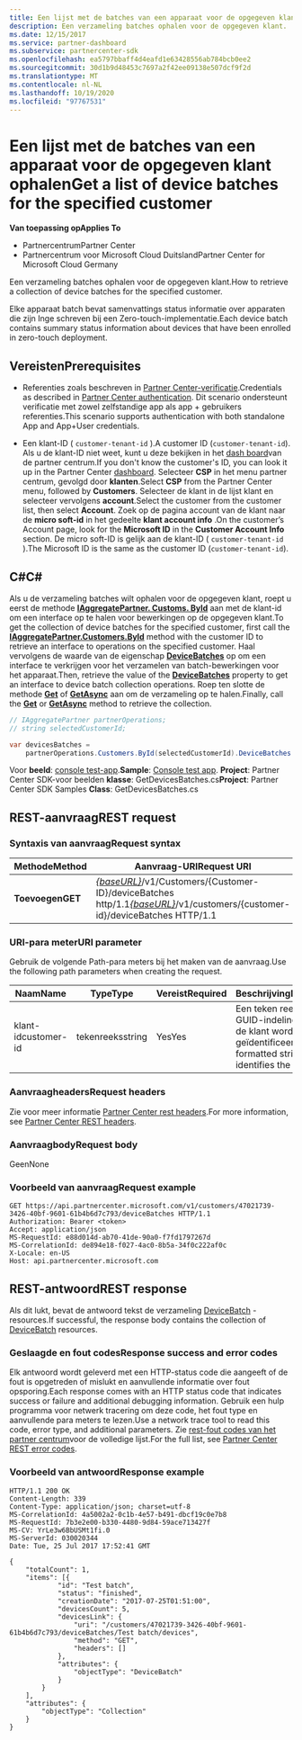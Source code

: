 ```yaml
---
title: Een lijst met de batches van een apparaat voor de opgegeven klant ophalen
description: Een verzameling batches ophalen voor de opgegeven klant.
ms.date: 12/15/2017
ms.service: partner-dashboard
ms.subservice: partnercenter-sdk
ms.openlocfilehash: ea5797bbaff4d4eafd1e63428556ab784bcb0ee2
ms.sourcegitcommit: 30d1b9d48453c7697a2f42ee09138e507dcf9f2d
ms.translationtype: MT
ms.contentlocale: nl-NL
ms.lasthandoff: 10/19/2020
ms.locfileid: "97767531"
---
```

# <a name="get-a-list-of-device-batches-for-the-specified-customer"></a><span data-ttu-id="d268c-103">Een lijst met de batches van een apparaat voor de opgegeven klant ophalen</span><span class="sxs-lookup"><span data-stu-id="d268c-103">Get a list of device batches for the specified customer</span></span>

<span data-ttu-id="d268c-104">**Van toepassing op**</span><span class="sxs-lookup"><span data-stu-id="d268c-104">**Applies To**</span></span>

- <span data-ttu-id="d268c-105">Partnercentrum</span><span class="sxs-lookup"><span data-stu-id="d268c-105">Partner Center</span></span>
- <span data-ttu-id="d268c-106">Partnercentrum voor Microsoft Cloud Duitsland</span><span class="sxs-lookup"><span data-stu-id="d268c-106">Partner Center for Microsoft Cloud Germany</span></span>

<span data-ttu-id="d268c-107">Een verzameling batches ophalen voor de opgegeven klant.</span><span class="sxs-lookup"><span data-stu-id="d268c-107">How to retrieve a collection of device batches for the specified customer.</span></span>

<span data-ttu-id="d268c-108">Elke apparaat batch bevat samenvattings status informatie over apparaten die zijn Inge schreven bij een Zero-touch-implementatie.</span><span class="sxs-lookup"><span data-stu-id="d268c-108">Each device batch contains summary status information about devices that have been enrolled in zero-touch deployment.</span></span>

## <a name="prerequisites"></a><span data-ttu-id="d268c-109">Vereisten</span><span class="sxs-lookup"><span data-stu-id="d268c-109">Prerequisites</span></span>

- <span data-ttu-id="d268c-110">Referenties zoals beschreven in [Partner Center-verificatie](partner-center-authentication.md).</span><span class="sxs-lookup"><span data-stu-id="d268c-110">Credentials as described in [Partner Center authentication](partner-center-authentication.md).</span></span> <span data-ttu-id="d268c-111">Dit scenario ondersteunt verificatie met zowel zelfstandige app als app + gebruikers referenties.</span><span class="sxs-lookup"><span data-stu-id="d268c-111">This scenario supports authentication with both standalone App and App+User credentials.</span></span>

- <span data-ttu-id="d268c-112">Een klant-ID ( `customer-tenant-id` ).</span><span class="sxs-lookup"><span data-stu-id="d268c-112">A customer ID (`customer-tenant-id`).</span></span> <span data-ttu-id="d268c-113">Als u de klant-ID niet weet, kunt u deze bekijken in het [dash board](https://partner.microsoft.com/dashboard)van de partner centrum.</span><span class="sxs-lookup"><span data-stu-id="d268c-113">If you don't know the customer's ID, you can look it up in the Partner Center [dashboard](https://partner.microsoft.com/dashboard).</span></span> <span data-ttu-id="d268c-114">Selecteer **CSP** in het menu partner centrum, gevolgd door **klanten**.</span><span class="sxs-lookup"><span data-stu-id="d268c-114">Select **CSP** from the Partner Center menu, followed by **Customers**.</span></span> <span data-ttu-id="d268c-115">Selecteer de klant in de lijst klant en selecteer vervolgens **account**.</span><span class="sxs-lookup"><span data-stu-id="d268c-115">Select the customer from the customer list, then select **Account**.</span></span> <span data-ttu-id="d268c-116">Zoek op de pagina account van de klant naar de **micro soft-id** in het gedeelte **klant account info** .</span><span class="sxs-lookup"><span data-stu-id="d268c-116">On the customer’s Account page, look for the **Microsoft ID** in the **Customer Account Info** section.</span></span> <span data-ttu-id="d268c-117">De micro soft-ID is gelijk aan de klant-ID ( `customer-tenant-id` ).</span><span class="sxs-lookup"><span data-stu-id="d268c-117">The Microsoft ID is the same as the customer ID  (`customer-tenant-id`).</span></span>

## <a name="c"></a><span data-ttu-id="d268c-118">C\#</span><span class="sxs-lookup"><span data-stu-id="d268c-118">C\#</span></span>

<span data-ttu-id="d268c-119">Als u de verzameling batches wilt ophalen voor de opgegeven klant, roept u eerst de methode [**IAggregatePartner. Customs. ById**](/dotnet/api/microsoft.store.partnercenter.customers.icustomercollection.byid) aan met de klant-id om een interface op te halen voor bewerkingen op de opgegeven klant.</span><span class="sxs-lookup"><span data-stu-id="d268c-119">To get the collection of device batches for the specified customer, first call the [**IAggregatePartner.Customers.ById**](/dotnet/api/microsoft.store.partnercenter.customers.icustomercollection.byid) method with the customer ID to retrieve an interface to operations on the specified customer.</span></span> <span data-ttu-id="d268c-120">Haal vervolgens de waarde van de eigenschap [**DeviceBatches**](/dotnet/api/microsoft.store.partnercenter.customers.icustomer.devicebatches) op om een interface te verkrijgen voor het verzamelen van batch-bewerkingen voor het apparaat.</span><span class="sxs-lookup"><span data-stu-id="d268c-120">Then, retrieve the value of the [**DeviceBatches**](/dotnet/api/microsoft.store.partnercenter.customers.icustomer.devicebatches) property to get an interface to device batch collection operations.</span></span> <span data-ttu-id="d268c-121">Roep ten slotte de methode [**Get**](/dotnet/api/microsoft.store.partnercenter.devicesdeployment.idevicesbatchcollection.get) of [**GetAsync**](/dotnet/api/microsoft.store.partnercenter.devicesdeployment.idevicesbatchcollection.getasync) aan om de verzameling op te halen.</span><span class="sxs-lookup"><span data-stu-id="d268c-121">Finally, call the [**Get**](/dotnet/api/microsoft.store.partnercenter.devicesdeployment.idevicesbatchcollection.get) or [**GetAsync**](/dotnet/api/microsoft.store.partnercenter.devicesdeployment.idevicesbatchcollection.getasync) method to retrieve the collection.</span></span>

``` csharp
// IAggregatePartner partnerOperations;
// string selectedCustomerId;

var devicesBatches =
    partnerOperations.Customers.ById(selectedCustomerId).DeviceBatches.Get();
```

<span data-ttu-id="d268c-122">Voor **beeld**: [console test-app](console-test-app.md).</span><span class="sxs-lookup"><span data-stu-id="d268c-122">**Sample**: [Console test app](console-test-app.md).</span></span> <span data-ttu-id="d268c-123">**Project**: Partner Center SDK-voor beelden **klasse**: GetDevicesBatches.cs</span><span class="sxs-lookup"><span data-stu-id="d268c-123">**Project**: Partner Center SDK Samples **Class**: GetDevicesBatches.cs</span></span>

## <a name="rest-request"></a><span data-ttu-id="d268c-124">REST-aanvraag</span><span class="sxs-lookup"><span data-stu-id="d268c-124">REST request</span></span>

### <a name="request-syntax"></a><span data-ttu-id="d268c-125">Syntaxis van aanvraag</span><span class="sxs-lookup"><span data-stu-id="d268c-125">Request syntax</span></span>

| <span data-ttu-id="d268c-126">Methode</span><span class="sxs-lookup"><span data-stu-id="d268c-126">Method</span></span>  | <span data-ttu-id="d268c-127">Aanvraag-URI</span><span class="sxs-lookup"><span data-stu-id="d268c-127">Request URI</span></span>                                                                                   |
|---------|-----------------------------------------------------------------------------------------------|
| <span data-ttu-id="d268c-128">**Toevoegen**</span><span class="sxs-lookup"><span data-stu-id="d268c-128">**GET**</span></span> | <span data-ttu-id="d268c-129">[*{baseURL}*](partner-center-rest-urls.md)/v1/Customers/{Customer-ID}/deviceBatches http/1.1</span><span class="sxs-lookup"><span data-stu-id="d268c-129">[*{baseURL}*](partner-center-rest-urls.md)/v1/customers/{customer-id}/deviceBatches HTTP/1.1</span></span> |

### <a name="uri-parameter"></a><span data-ttu-id="d268c-130">URI-para meter</span><span class="sxs-lookup"><span data-stu-id="d268c-130">URI parameter</span></span>

<span data-ttu-id="d268c-131">Gebruik de volgende Path-para meters bij het maken van de aanvraag.</span><span class="sxs-lookup"><span data-stu-id="d268c-131">Use the following path parameters when creating the request.</span></span>

| <span data-ttu-id="d268c-132">Naam</span><span class="sxs-lookup"><span data-stu-id="d268c-132">Name</span></span>        | <span data-ttu-id="d268c-133">Type</span><span class="sxs-lookup"><span data-stu-id="d268c-133">Type</span></span>   | <span data-ttu-id="d268c-134">Vereist</span><span class="sxs-lookup"><span data-stu-id="d268c-134">Required</span></span> | <span data-ttu-id="d268c-135">Beschrijving</span><span class="sxs-lookup"><span data-stu-id="d268c-135">Description</span></span>                                           |
|-------------|--------|----------|-------------------------------------------------------|
| <span data-ttu-id="d268c-136">klant-id</span><span class="sxs-lookup"><span data-stu-id="d268c-136">customer-id</span></span> | <span data-ttu-id="d268c-137">tekenreeks</span><span class="sxs-lookup"><span data-stu-id="d268c-137">string</span></span> | <span data-ttu-id="d268c-138">Yes</span><span class="sxs-lookup"><span data-stu-id="d268c-138">Yes</span></span>      | <span data-ttu-id="d268c-139">Een teken reeks met een GUID-indeling waarmee de klant wordt geïdentificeerd.</span><span class="sxs-lookup"><span data-stu-id="d268c-139">A GUID-formatted string that identifies the customer.</span></span> |

### <a name="request-headers"></a><span data-ttu-id="d268c-140">Aanvraagheaders</span><span class="sxs-lookup"><span data-stu-id="d268c-140">Request headers</span></span>

<span data-ttu-id="d268c-141">Zie voor meer informatie [Partner Center rest headers](headers.md).</span><span class="sxs-lookup"><span data-stu-id="d268c-141">For more information, see [Partner Center REST headers](headers.md).</span></span>

### <a name="request-body"></a><span data-ttu-id="d268c-142">Aanvraagbody</span><span class="sxs-lookup"><span data-stu-id="d268c-142">Request body</span></span>

<span data-ttu-id="d268c-143">Geen</span><span class="sxs-lookup"><span data-stu-id="d268c-143">None</span></span>

### <a name="request-example"></a><span data-ttu-id="d268c-144">Voorbeeld van aanvraag</span><span class="sxs-lookup"><span data-stu-id="d268c-144">Request example</span></span>

```http
GET https://api.partnercenter.microsoft.com/v1/customers/47021739-3426-40bf-9601-61b4b6d7c793/deviceBatches HTTP/1.1
Authorization: Bearer <token>
Accept: application/json
MS-RequestId: e88d014d-ab70-41de-90a0-f7fd1797267d
MS-CorrelationId: de894e18-f027-4ac0-8b5a-34f0c222af0c
X-Locale: en-US
Host: api.partnercenter.microsoft.com
```

## <a name="rest-response"></a><span data-ttu-id="d268c-145">REST-antwoord</span><span class="sxs-lookup"><span data-stu-id="d268c-145">REST response</span></span>

<span data-ttu-id="d268c-146">Als dit lukt, bevat de antwoord tekst de verzameling [DeviceBatch](device-deployment-resources.md#devicebatch) -resources.</span><span class="sxs-lookup"><span data-stu-id="d268c-146">If successful, the response body contains the collection of [DeviceBatch](device-deployment-resources.md#devicebatch) resources.</span></span>

### <a name="response-success-and-error-codes"></a><span data-ttu-id="d268c-147">Geslaagde en fout codes</span><span class="sxs-lookup"><span data-stu-id="d268c-147">Response success and error codes</span></span>

<span data-ttu-id="d268c-148">Elk antwoord wordt geleverd met een HTTP-status code die aangeeft of de fout is opgetreden of mislukt en aanvullende informatie over fout opsporing.</span><span class="sxs-lookup"><span data-stu-id="d268c-148">Each response comes with an HTTP status code that indicates success or failure and additional debugging information.</span></span> <span data-ttu-id="d268c-149">Gebruik een hulp programma voor netwerk tracering om deze code, het fout type en aanvullende para meters te lezen.</span><span class="sxs-lookup"><span data-stu-id="d268c-149">Use a network trace tool to read this code, error type, and additional parameters.</span></span> <span data-ttu-id="d268c-150">Zie [rest-fout codes van het partner centrum](error-codes.md)voor de volledige lijst.</span><span class="sxs-lookup"><span data-stu-id="d268c-150">For the full list, see [Partner Center REST error codes](error-codes.md).</span></span>

### <a name="response-example"></a><span data-ttu-id="d268c-151">Voorbeeld van antwoord</span><span class="sxs-lookup"><span data-stu-id="d268c-151">Response example</span></span>

```http
HTTP/1.1 200 OK
Content-Length: 339
Content-Type: application/json; charset=utf-8
MS-CorrelationId: 4a5002a2-0c1b-4e57-b491-dbcf19c0e7b8
MS-RequestId: 7b3e2e00-b330-4480-9d84-59ace713427f
MS-CV: YrLe3w6BbUSMt1fi.0
MS-ServerId: 030020344
Date: Tue, 25 Jul 2017 17:52:41 GMT

{
    "totalCount": 1,
    "items": [{
            "id": "Test batch",
            "status": "finished",
            "creationDate": "2017-07-25T01:51:00",
            "devicesCount": 5,
            "devicesLink": {
                "uri": "/customers/47021739-3426-40bf-9601-61b4b6d7c793/deviceBatches/Test batch/devices",
                "method": "GET",
                "headers": []
            },
            "attributes": {
                "objectType": "DeviceBatch"
            }
        }
    ],
    "attributes": {
        "objectType": "Collection"
    }
}
```
